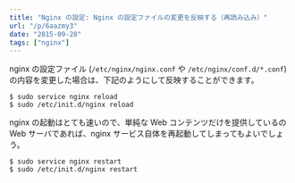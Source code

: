 ```yaml
---
title: "Nginx の設定: Nginx の設定ファイルの変更を反映する（再読み込み）"
url: "/p/6aazmy3"
date: "2015-09-20"
tags: ["nginx"]
---
```


nginx の設定ファイル (`/etc/nginx/nginx.conf` や `/etc/nginx/conf.d/*.conf`) の内容を変更した場合は、下記のようにして反映することができます。

```
$ sudo service nginx reload
$ sudo /etc/init.d/nginx reload
```

nginx の起動はとても速いので、単純な Web コンテンツだけを提供しているの Web サーバであれば、nginx サービス自体を再起動してしまってもよいでしょう。

```
$ sudo service nginx restart
$ sudo /etc/init.d/nginx restart
```

